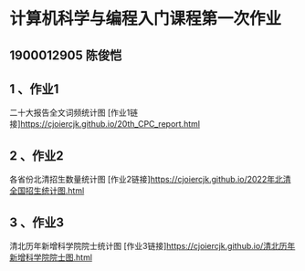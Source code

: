 # 计算机科学与编程入门课程第一次作业

## 1900012905 陈俊恺
## 1 、作业1
 二十大报告全文词频统计图
 [作业1链接]https://cjoiercjk.github.io/20th_CPC_report.html
 
 
 ## 2 、作业2
 各省份北清招生数量统计图
 [作业2链接]https://cjoiercjk.github.io/2022年北清全国招生统计图.html
 
 
 ## 3 、作业3
 清北历年新增科学院院士统计图
 [作业3链接]https://cjoiercjk.github.io/清北历年新增科学院院士图.html
